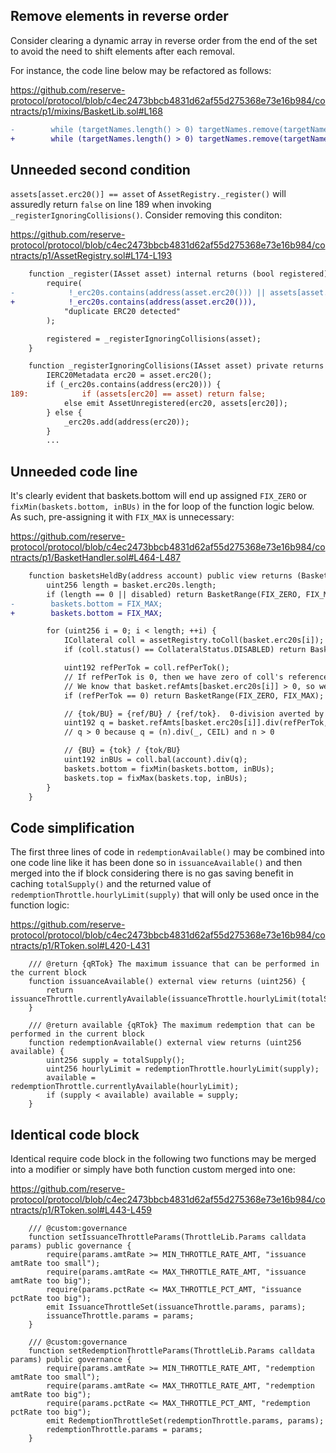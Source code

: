## Remove elements in reverse order
Consider clearing a dynamic array in reverse order from the end of the set to avoid the need to shift elements after each removal. 

For instance, the code line below may be refactored as follows:

https://github.com/reserve-protocol/protocol/blob/c4ec2473bbcb4831d62af55d275368e73e16b984/contracts/p1/mixins/BasketLib.sol#L168

```diff
-        while (targetNames.length() > 0) targetNames.remove(targetNames.at(0));
+        while (targetNames.length() > 0) targetNames.remove(targetNames.at(targetNames.length() - 1));
```
## Unneeded second condition
`assets[asset.erc20()] == asset` of `AssetRegistry._register()` will assuredly return `false` on line 189 when invoking `_registerIgnoringCollisions()`. Consider removing this conditon:

https://github.com/reserve-protocol/protocol/blob/c4ec2473bbcb4831d62af55d275368e73e16b984/contracts/p1/AssetRegistry.sol#L174-L193

```diff
    function _register(IAsset asset) internal returns (bool registered) {
        require(
-            !_erc20s.contains(address(asset.erc20())) || assets[asset.erc20()] == asset,
+            !_erc20s.contains(address(asset.erc20())),
            "duplicate ERC20 detected"
        );

        registered = _registerIgnoringCollisions(asset);
    }

    function _registerIgnoringCollisions(IAsset asset) private returns (bool swapped) {
        IERC20Metadata erc20 = asset.erc20();
        if (_erc20s.contains(address(erc20))) {
189:            if (assets[erc20] == asset) return false;
            else emit AssetUnregistered(erc20, assets[erc20]);
        } else {
            _erc20s.add(address(erc20));
        }
        ...
``` 
## Unneeded code line
It's clearly evident that baskets.bottom will end up assigned `FIX_ZERO` or `fixMin(baskets.bottom, inBUs)` in the for loop of the function logic below. As such, pre-assigning it with `FIX_MAX` is unnecessary: 

https://github.com/reserve-protocol/protocol/blob/c4ec2473bbcb4831d62af55d275368e73e16b984/contracts/p1/BasketHandler.sol#L464-L487

```diff
    function basketsHeldBy(address account) public view returns (BasketRange memory baskets) {
        uint256 length = basket.erc20s.length;
        if (length == 0 || disabled) return BasketRange(FIX_ZERO, FIX_MAX);
-        baskets.bottom = FIX_MAX;
+        baskets.bottom = FIX_MAX;

        for (uint256 i = 0; i < length; ++i) {
            ICollateral coll = assetRegistry.toColl(basket.erc20s[i]);
            if (coll.status() == CollateralStatus.DISABLED) return BasketRange(FIX_ZERO, FIX_MAX);

            uint192 refPerTok = coll.refPerTok();
            // If refPerTok is 0, then we have zero of coll's reference unit.
            // We know that basket.refAmts[basket.erc20s[i]] > 0, so we have no baskets.
            if (refPerTok == 0) return BasketRange(FIX_ZERO, FIX_MAX);

            // {tok/BU} = {ref/BU} / {ref/tok}.  0-division averted by condition above.
            uint192 q = basket.refAmts[basket.erc20s[i]].div(refPerTok, CEIL);
            // q > 0 because q = (n).div(_, CEIL) and n > 0

            // {BU} = {tok} / {tok/BU}
            uint192 inBUs = coll.bal(account).div(q);
            baskets.bottom = fixMin(baskets.bottom, inBUs);
            baskets.top = fixMax(baskets.top, inBUs);
        }
    }
```
## Code simplification
The first three lines of code in `redemptionAvailable()` may be combined into one code line like it has been done so in `issuanceAvailable()` and then merged into the if block considering there is no gas saving benefit in caching `totalSupply()` and the returned value of `redemptionThrottle.hourlyLimit(supply)` that will only be used once in the function logic:

https://github.com/reserve-protocol/protocol/blob/c4ec2473bbcb4831d62af55d275368e73e16b984/contracts/p1/RToken.sol#L420-L431

```solidity
    /// @return {qRTok} The maximum issuance that can be performed in the current block
    function issuanceAvailable() external view returns (uint256) {
        return issuanceThrottle.currentlyAvailable(issuanceThrottle.hourlyLimit(totalSupply()));
    }

    /// @return available {qRTok} The maximum redemption that can be performed in the current block
    function redemptionAvailable() external view returns (uint256 available) {
        uint256 supply = totalSupply();
        uint256 hourlyLimit = redemptionThrottle.hourlyLimit(supply);
        available = redemptionThrottle.currentlyAvailable(hourlyLimit);
        if (supply < available) available = supply;
    }
```
## Identical code block
Identical require code block in the following two functions may be merged into a modifier or simply have both function custom merged into one:
 
https://github.com/reserve-protocol/protocol/blob/c4ec2473bbcb4831d62af55d275368e73e16b984/contracts/p1/RToken.sol#L443-L459

```solidity
    /// @custom:governance
    function setIssuanceThrottleParams(ThrottleLib.Params calldata params) public governance {
        require(params.amtRate >= MIN_THROTTLE_RATE_AMT, "issuance amtRate too small");
        require(params.amtRate <= MAX_THROTTLE_RATE_AMT, "issuance amtRate too big");
        require(params.pctRate <= MAX_THROTTLE_PCT_AMT, "issuance pctRate too big");
        emit IssuanceThrottleSet(issuanceThrottle.params, params);
        issuanceThrottle.params = params;
    }

    /// @custom:governance
    function setRedemptionThrottleParams(ThrottleLib.Params calldata params) public governance {
        require(params.amtRate >= MIN_THROTTLE_RATE_AMT, "redemption amtRate too small");
        require(params.amtRate <= MAX_THROTTLE_RATE_AMT, "redemption amtRate too big");
        require(params.pctRate <= MAX_THROTTLE_PCT_AMT, "redemption pctRate too big");
        emit RedemptionThrottleSet(redemptionThrottle.params, params);
        redemptionThrottle.params = params;
    }
```
